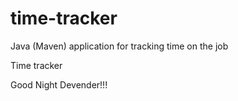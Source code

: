 # time-tracker
Java (Maven) application for tracking time on the job

Time tracker

Good Night Devender!!!
